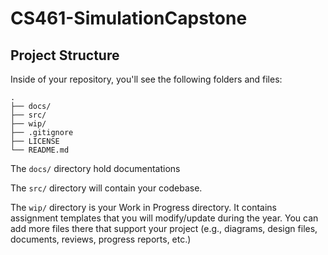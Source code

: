 # CS461-SimulationCapstone

## Project Structure

Inside of your repository, you'll see the following folders and files:

```text
.
├── docs/
├── src/
├── wip/
├── .gitignore
├── LICENSE
└── README.md
```

The `docs/` directory hold documentations

The `src/` directory will contain your codebase.

The `wip/` directory is your Work in Progress directory. It contains assignment templates that you will modify/update during the year. You can add more files there that support your project (e.g., diagrams, design files, documents, reviews, progress reports, etc.)